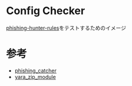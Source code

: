 # Config Checker
[phishing-hunter-rules](https://github.com/phishing-hunter/phishing-hunter-rules)をテストするためのイメージ

# 参考
* [phishing_catcher](https://github.com/x0rz/phishing_catcher)
* [yara_zip_module](https://github.com/stoerchl/yara_zip_module)

